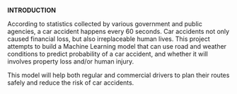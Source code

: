 <b>INTRODUCTION</b>

According to statistics collected by various government and public agencies, a car accident happens every 60 seconds. Car accidents not only caused financial loss, but also irreplaceable human lives. This project attempts to build a Machine Learning model that can use road and weather conditions to predict probability of a car accident, and whether it will involves property loss and/or human injury.

This model will help both regular and commercial drivers to plan their routes safely and reduce the risk of car accidents.
